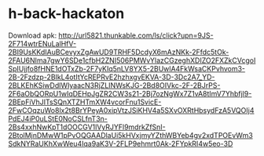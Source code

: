# h-back-hackaton
Download apk: http://url5821.thunkable.com/ls/click?upn=9JS-2F714wtrENuLalHfV-2BI9UsKKdIAuBCevyxZgAwUD9TRHF5DcdyX6mAzNKk-2Ffdc5tOk-2FAU6NIma7gwY6SDe1cfbH2ZNI506PMWvYlazCGzeghXDIZO2FXZkCVcgoISpIUjjfo8fHNE1dOTxZb-2F7yKIq5nLV8YX5-2BUwlA4FkWsaCKPvhvom3-2B-2Fzdzp-2BIkL4otItYcREPRvE2hzhxgvEKVA-3D-3Dc2A7_YD-2BLKEhKSiwDdlWIyaacN3RjZLINWsKJG-2Bd8OIVkc-2F-2BJrPS-2F6aObQORpU1wIqDEHpJgZR2CW3s21-2Bj7ozNgWx7Z1vA8tImV7Yhbfjl9-2BEpFiVhJITsSQnXTZHTmXW4vcorFnu1SvicE-2FwCOqzuWo8lx2t8BrYPeyA0xipVtzJSiKHV4a5SXvOXRtHbsydFzA5VQOIj4PdEJ4iP0uLStE0NoCSLfnT3n-2Bs4xxhNwKpT1dOOCGV1lVyRJYFl9mdrkZfSnI-2BtolMjnDMwW1pPvOQGAADlaUi5kHVxjmyYZthWBYeb4gv2xdTPOEvWm3SdkNYRaUKhXwWeu4Iqa9aK3V-2FLP9ehmrt0Ak-2FYpkRI4w5eo-3D
